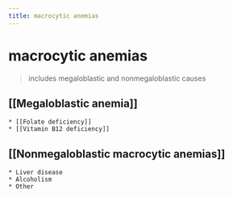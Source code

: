 ```yaml
---
title: macrocytic anemias
---
```

# macrocytic anemias

> includes megaloblastic and nonmegaloblastic causes

## [[Megaloblastic anemia]]
	* [[Folate deficiency]]
	* [[Vitamin B12 deficiency]]

## [[Nonmegaloblastic macrocytic anemias]]
	* Liver disease
	* Alcoholism
	* Other


